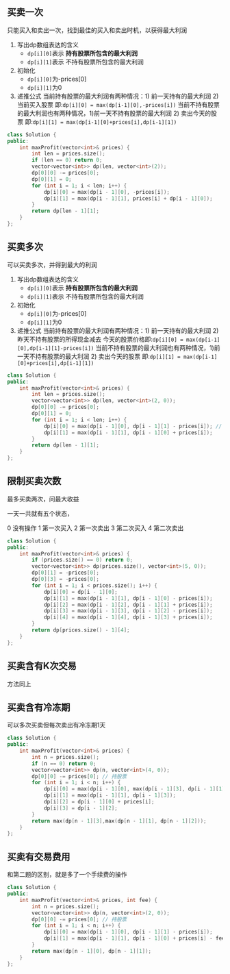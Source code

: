 ## 买卖一次
只能买入和卖出一次，找到最佳的买入和卖出时机，以获得最大利润

1. 写出dp数组表达的含义
   - `dp[i][0]`表示 **持有股票所包含的最大利润**
   - `dp[i][1]`表示 不持有股票所包含的最大利润
2. 初始化
   - `dp[i][0]`为-prices[0]
   - `dp[i][1]`为0
3. 递推公式
   当前持有股票的最大利润有两种情况：1) 前一天持有的最大利润 2)当前买入股票 即:`dp[i][0] = max(dp[i-1][0],-prices[i])`
   当前不持有股票的最大利润也有两种情况，1)前一天不持有股票的最大利润 2) 卖出今天的股票 即:`dp[i][1] = max(dp[i-1][0]+prices[i],dp[i-1][1])`

```CPP
class Solution {
public:
    int maxProfit(vector<int>& prices) {
        int len = prices.size();
        if (len == 0) return 0;
        vector<vector<int>> dp(len, vector<int>(2));
        dp[0][0] -= prices[0];
        dp[0][1] = 0;
        for (int i = 1; i < len; i++) {
            dp[i][0] = max(dp[i - 1][0], -prices[i]);
            dp[i][1] = max(dp[i - 1][1], prices[i] + dp[i - 1][0]);
        }
        return dp[len - 1][1];
    }
};
```
## 买卖多次
可以买卖多次，并得到最大的利润

1. 写出dp数组表达的含义
   - `dp[i][0]`表示 **持有股票所包含的最大利润**
   - `dp[i][1]`表示 不持有股票所包含的最大利润
2. 初始化
   - `dp[i][0]`为-prices[0]
   - `dp[i][1]`为0
3. 递推公式
   当前持有股票的最大利润有两种情况：1) 前一天持有的最大利润 2)昨天不持有股票的所得现金减去 今天的股票价格即:`dp[i][0] = max(dp[i-1][0],dp[i-1][1]-prices[i])`
   当前不持有股票的最大利润也有两种情况，1)前一天不持有股票的最大利润 2) 卖出今天的股票 即:`dp[i][1] = max(dp[i-1][0]+prices[i],dp[i-1][1])`

```CPP
class Solution {
public:
    int maxProfit(vector<int>& prices) {
        int len = prices.size();
        vector<vector<int>> dp(len, vector<int>(2, 0));
        dp[0][0] -= prices[0];
        dp[0][1] = 0;
        for (int i = 1; i < len; i++) {
            dp[i][0] = max(dp[i - 1][0], dp[i - 1][1] - prices[i]); // 注意这里是和121. 买卖股票的最佳时机唯一不同的地方。
            dp[i][1] = max(dp[i - 1][1], dp[i - 1][0] + prices[i]);
        }
        return dp[len - 1][1];
    }
};
```
## 限制买卖次数
最多买卖两次，问最大收益

一天一共就有五个状态，

0 没有操作
1 第一次买入
2 第一次卖出
3 第二次买入
4 第二次卖出

```CPP
class Solution {
public:
    int maxProfit(vector<int>& prices) {
        if (prices.size() == 0) return 0;
        vector<vector<int>> dp(prices.size(), vector<int>(5, 0));
        dp[0][1] = -prices[0];
        dp[0][3] = -prices[0];
        for (int i = 1; i < prices.size(); i++) {
            dp[i][0] = dp[i - 1][0];
            dp[i][1] = max(dp[i - 1][1], dp[i - 1][0] - prices[i]);
            dp[i][2] = max(dp[i - 1][2], dp[i - 1][1] + prices[i]);
            dp[i][3] = max(dp[i - 1][3], dp[i - 1][2] - prices[i]);
            dp[i][4] = max(dp[i - 1][4], dp[i - 1][3] + prices[i]);
        }
        return dp[prices.size() - 1][4];
    }
};
```
## 买卖含有K次交易
方法同上
## 买卖含有冷冻期
可以多次买卖但每次卖出有冷冻期1天

```CPP
class Solution {
public:
    int maxProfit(vector<int>& prices) {
        int n = prices.size();
        if (n == 0) return 0;
        vector<vector<int>> dp(n, vector<int>(4, 0));
        dp[0][0] -= prices[0]; // 持股票
        for (int i = 1; i < n; i++) {
            dp[i][0] = max(dp[i - 1][0], max(dp[i - 1][3], dp[i - 1][1]) - prices[i]);
            dp[i][1] = max(dp[i - 1][1], dp[i - 1][3]);
            dp[i][2] = dp[i - 1][0] + prices[i];
            dp[i][3] = dp[i - 1][2];
        }
        return max(dp[n - 1][3],max(dp[n - 1][1], dp[n - 1][2]));
    }
};
```
## 买卖有交易费用
和第二题的区别，就是多了一个手续费的操作
```CPP
class Solution {
public:
    int maxProfit(vector<int>& prices, int fee) {
        int n = prices.size();
        vector<vector<int>> dp(n, vector<int>(2, 0));
        dp[0][0] -= prices[0]; // 持股票
        for (int i = 1; i < n; i++) {
            dp[i][0] = max(dp[i - 1][0], dp[i - 1][1] - prices[i]);
            dp[i][1] = max(dp[i - 1][1], dp[i - 1][0] + prices[i] - fee);
        }
        return max(dp[n - 1][0], dp[n - 1][1]);
    }
};
```